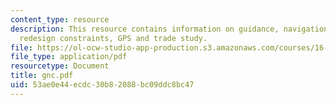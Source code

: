 ```yaml
---
content_type: resource
description: This resource contains information on guidance, navigation, control,
  redesign constraints, GPS and trade study.
file: https://ol-ocw-studio-app-production.s3.amazonaws.com/courses/16-885j-aircraft-systems-engineering-fall-2005/53ae0e44ecdc30b82088bc09ddc8bc47_gnc.pdf
file_type: application/pdf
resourcetype: Document
title: gnc.pdf
uid: 53ae0e44-ecdc-30b8-2088-bc09ddc8bc47
---
```

